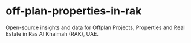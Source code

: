 # off-plan-properties-in-rak
Open-source insights and data for Offplan Projects, Properties and Real Estate in Ras Al Khaimah (RAK), UAE.
